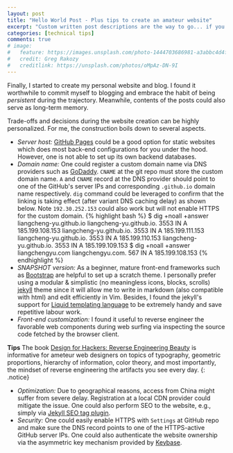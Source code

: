 ```yaml
---
layout: post
title: "Hello World Post - Plus tips to create an amateur website"
excerpt: "Custom written post descriptions are the way to go... if you're not lazy."
categories: [technical tips]
comments: true
# image:
#   feature: https://images.unsplash.com/photo-1444703686981-a3abbc4d4fe3?crop=entropy&dpr=2&fit=crop&fm=jpg&h=475&ixjsv=2.1.0&ixlib=rb-0.3.5&q=50&w=1250
#   credit: Greg Rakozy
#   creditlink: https://unsplash.com/photos/oMpAz-DN-9I
---
```


Finally, I started to create my personal website and blog.
I found it worthwhile to commit myself to blogging and embrace the habit of being *persistent* during the trajectory.
Meanwhile, contents of the posts could also serve as long-term memory.

Trade-offs and decisions during the website creation can be highly personalized.
For me, the construction boils down to several aspects.

* *Server host:* <a href="https://pages.github.com">GitHub Pages</a> could be a good option
    for static websites which does most back-end configurations for you under the hood. However, one is not able to set up its own
    backend databases.
* *Domain name:*
One could register a custom domain name via DNS providers such as <a href="https://www.godaddy.com">GoDaddy</a>.
<code>CNAME</code> at the git repo must store the custom domain name.
<code>A</code> and <code>CNAME</code> record at the DNS provider should point to one of the GitHub's server IPs and corresponding `.github.io` domain name respectively.
<code>dig</code> command could be leveraged to confirm that the linking is taking effect (after variant DNS caching delay) as shown below. Note <code>192.30.252.153</code> could also work but will not enable HTTPS for the custom domain.
{% highlight bash %}
$ dig +noall +answer liangcheng-yu.github.io
liangcheng-yu.github.io. 3553	IN	A	185.199.108.153
liangcheng-yu.github.io. 3553	IN	A	185.199.111.153
liangcheng-yu.github.io. 3553	IN	A	185.199.110.153
liangcheng-yu.github.io. 3553	IN	A	185.199.109.153
$ dig +noall +answer liangchengyu.com
liangchengyu.com.	567	IN	A	185.199.108.153
{% endhighlight %}
*   *SNAPSHOT version:*
    As a beginner, mature front-end frameworks such as 
    [Bootstrap](https://getbootstrap.com/docs/4.1/getting-started/introduction/) are helpful to set up a scratch theme.
    I personally prefer using a modular & simplistic (no meaningless icons, blocks, scrolls) [jekyll](https://jekyllrb.com) theme since it will allow me to write in markdown (also compatible with html) and edit efficiently in Vim. Besides, I found the jekyll's support for [Liquid templating language](https://shopify.github.io/liquid/basics/introduction/) to be extremely handy and save repetitive labour work.
* *Front-end customization:*
    I found it useful to reverse engineer the favorable web components during web surfing via inspecting the source code fetched by the browser client.

**Tips** The book [Design for Hackers: Reverse Engineering Beauty](https://www.amazon.com/Design-Hackers-Reverse-Engineering-Beauty/dp/1119998956) is  informative for ameteur web designers on topics of typography, geometric proportions, hierarchy of information, color theory, and most importantly, the mindset of reverse engineering the artifacts you see every day.
{: .notice}

* *Optimization:*
    Due to geographical reasons, access from China might suffer from severe delay. Registration at a local CDN provider could mitigate the issue.
    One could also perform SEO to the website, e.g., simply via <a href="https://help.github.com/articles/search-engine-optimization-for-github-pages/">Jekyll SEO tag plugin</a>.
* *Security:*
    One could easily enable HTTPS with <code>Settings</code> at GitHub repo and make sure the DNS record points to one of the HTTPS-active GitHub server IPs.
    One could also authenticate the website ownership via the asymmetric key mechanism provided by <a href="https://keybase.io">Keybase</a>.